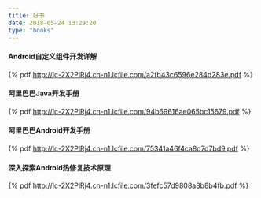 ```yaml
---
title: 好书
date: 2018-05-24 13:29:20
type: "books"
---
```

#### Android自定义组件开发详解
{% pdf http://lc-2X2PlRj4.cn-n1.lcfile.com/a2fb43c6596e284d283e.pdf %}

#### 阿里巴巴Java开发手册
{% pdf http://lc-2X2PlRj4.cn-n1.lcfile.com/94b69616ae065bc15679.pdf %}

#### 阿里巴巴Android开发手册
{% pdf http://lc-2X2PlRj4.cn-n1.lcfile.com/75341a46f4ca8d7d7bd9.pdf %}

#### 深入探索Android热修复技术原理
{% pdf http://lc-2X2PlRj4.cn-n1.lcfile.com/3fefc57d9808a8b8b4fb.pdf %}
